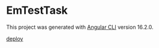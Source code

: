 # EmTestTask

This project was generated with [Angular CLI](https://github.com/angular/angular-cli) version 16.2.0.

[deploy](https://annafeona.github.io/em-test-task/)


